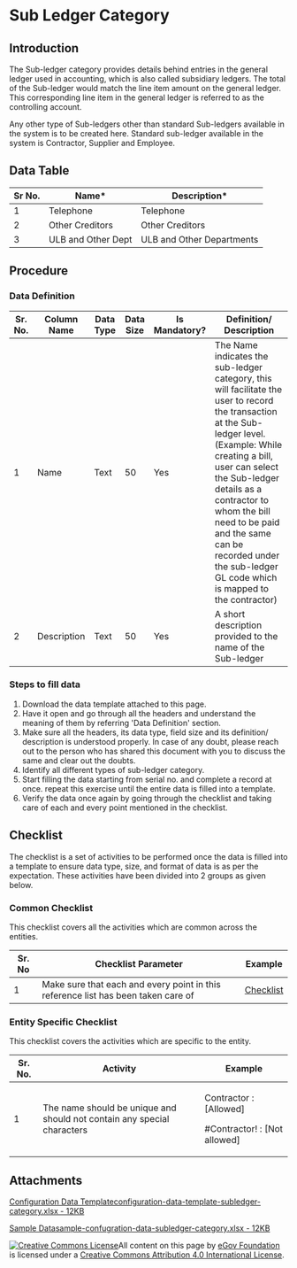 # Sub Ledger Category

## Introduction <a href="#introduction" id="introduction"></a>

The Sub-ledger category provides details behind entries in the general ledger used in accounting, which is also called subsidiary ledgers. The total of the Sub-ledger would match the line item amount on the general ledger. This corresponding line item in the general ledger is referred to as the controlling account.

Any other type of Sub-ledgers other than standard Sub-ledgers available in the system is to be created here. Standard sub-ledger available in the system is Contractor, Supplier and Employee.

## Data Table <a href="#data-table" id="data-table"></a>

| Sr No. | Name\*             | Description\*             |
| ------ | ------------------ | ------------------------- |
| 1      | Telephone          | Telephone                 |
| 2      | Other Creditors    | Other Creditors           |
| 3      | ULB and Other Dept | ULB and Other Departments |

## Procedure <a href="#procedure" id="procedure"></a>

### Data Definition <a href="#data-definition" id="data-definition"></a>

| Sr. No. | Column Name | Data Type | Data Size | Is Mandatory? | Definition/ Description                                                                                                                                                                                                                                                                                                                            |
| ------- | ----------- | --------- | --------- | ------------- | -------------------------------------------------------------------------------------------------------------------------------------------------------------------------------------------------------------------------------------------------------------------------------------------------------------------------------------------------- |
| 1       | Name        | Text      | 50        | Yes           | The Name indicates the sub-ledger category, this will facilitate the user to record the transaction at the Sub-ledger level. (Example: While creating a bill, user can select the Sub-ledger details as a contractor to whom the bill need to be paid and the same can be recorded under the sub-ledger GL code which is mapped to the contractor) |
| 2       | Description | Text      | 50        | Yes           | A short description provided to the name of the Sub-ledger                                                                                                                                                                                                                                                                                         |

### Steps to fill data <a href="#steps-to-fill-data" id="steps-to-fill-data"></a>

1. Download the data template attached to this page.
2. Have it open and go through all the headers and understand the meaning of them by referring 'Data Definition' section.
3. Make sure all the headers, its data type, field size and its definition/ description is understood properly. In case of any doubt, please reach out to the person who has shared this document with you to discuss the same and clear out the doubts.
4. Identify all different types of sub-ledger category.
5. Start filling the data starting from serial no. and complete a record at once. repeat this exercise until the entire data is filled into a template.
6. Verify the data once again by going through the checklist and taking care of each and every point mentioned in the checklist.

## Checklist <a href="#checklist" id="checklist"></a>

The checklist is a set of activities to be performed once the data is filled into a template to ensure data type, size, and format of data is as per the expectation. These activities have been divided into 2 groups as given below.

### Common Checklist <a href="#common-checklist" id="common-checklist"></a>

This checklist covers all the activities which are common across the entities.

| Sr. No | Checklist Parameter                                                               | Example                                                                                                                      |
| ------ | --------------------------------------------------------------------------------- | ---------------------------------------------------------------------------------------------------------------------------- |
| 1      | Make sure that each and every point in this reference list has been taken care of | ​[Checklist](https://docs.digit.org/configure-digit/configuring-master-data-templates/module-setup/common-config/checklist)​ |

### Entity Specific Checklist <a href="#entity-specific-checklist" id="entity-specific-checklist"></a>

This checklist covers the activities which are specific to the entity.

| Sr. No. | Activity                                                                | Example                                                          |
| ------- | ----------------------------------------------------------------------- | ---------------------------------------------------------------- |
| 1       | The name should be unique and should not contain any special characters | <p>Contractor : [Allowed]</p><p>#Contractor! : [Not allowed]</p> |

## Attachments <a href="#attachments" id="attachments"></a>

[Configuration Data Templateconfiguration-data-template-subledger-category.xlsx - 12KB](https://firebasestorage.googleapis.com/v0/b/gitbook-28427.appspot.com/o/assets%2F-MERG\_iQW5oN4ukgXP8K%2Fsync%2F9c5fade5f56fc39a1701f99b609d8da8fbfa113c.xlsx?generation=1602050612156761\&alt=media)

[Sample Datasample-confugration-data-subledger-category.xlsx - 12KB](https://firebasestorage.googleapis.com/v0/b/gitbook-28427.appspot.com/o/assets%2F-MERG\_iQW5oN4ukgXP8K%2Fsync%2Fb824f66047387809cd951581d2700b2b702fc473.xlsx?generation=1602050612064671\&alt=media)

[![Creative Commons License](https://i.creativecommons.org/l/by/4.0/80x15.png)](http://creativecommons.org/licenses/by/4.0/)All content on this page by [eGov Foundation ](https://egov.org.in)is licensed under a [Creative Commons Attribution 4.0 International License](http://creativecommons.org/licenses/by/4.0/).

